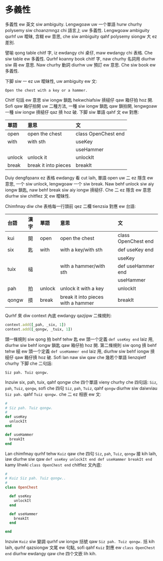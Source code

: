# 多義性

多義性 ew 英文 siw ambiguity. Lengwgoaw uw 一个單語 hurw churhy polysemy siw choanzmngz chi 語言上 uw 多義性. Lengwgoaw ambiguity qurhf uw 曖昧, 含糊 ew 意思, che siw ambiguity qahf polysemy siongw 大 ez 差別.

譬喻 qong table chitf 字, iz ewdangy chi 桌仔, maw ewdangy chi 表格. Che siw table ew 多義性. Qurhf koanny book chitf 字, naw churhy 名詞用 diurhw siw 冊 ew 意思. Naw churhy 動詞 diurhw uw 預訂 ew 意思. Che siw book ew 多義性.

下脚 siw 一 ez uw 曖昧性, uw ambiguity ew 文:

`Open the chest with a key or a hammer.`

Chitf 句話 ew 意思 siw iongw 鎖匙 hekwchiafsiw 摃槌仔 qaw 箱仔拍 hoz 開. Sofi qaw 箱仔拍開 uw 二種方法, 一種 siw iongw 鎖匙 qaw 鎖拍開,  lengwgoaw 一種 siw iongw 摃槌仔 qaz 摃 hoz 破. 下脚 siw 單語 qahf 文 ew 對應:

| 單語 | 意思 | 文 |
| :--- | :--- | :--- |
| open | open the chest | class OpenChest end |
| with | with sth | useKey |
| | | useHammer |
| unlock | unlock it | unlockIt |
| break | break it into pieces | breakIt |

Duiy dengfqoanx ez 表格 ewdangy 看 cut laih, 單語 open uw 二 ez 隱含 ew 意思, 一个 siw unlock, lengwgoaw 一个 siw break. Naw behf unlock siw aiy iongw 鎖匙, naw behf break siw aiy iongw 摃槌仔. Che 二 ez 隱含 ew 意思 diurhw siw chitflez 文 ew 曖昧性.

Chimfmay diw che 表格每一行頭前 qez 二欄 tienzsia 對應 ew 台語:

| 台語 | 漢字 | 單語 | 意思 | 文 |
| :--- | :--- | :--- | :--- | :--- |
| kui | 開 | open | open the chest | class OpenChest end |
| six | 匙 | with | with a key/with sth | def useKey end |
||||| useKey |
| tuix | 槌 | | with a hammer/with sth | def useHammer end |
||||| useHammer |
| pah | 拍 | unlock | unlock it with a key | unlockIt |
| qongw | 摃 | break | break it into pieces with a hammer | breakIt |

Qurhf 來 diw context 內底 ewdangy qazjipw 二條規則:

```ruby
context.add([_pah, _six, 1])
context.add([_qongw, _tuix, 1])
```

頭一條規則 siw qong 拍 behf tehw 匙 ew 頭一个定義 `def useKey end` laiz 用, diurhw siw behf iongw 鎖匙 qaw 箱仔拍 hoz 開. 第二條規則 siw qong 摃 behf tehw 槌 ew 頭一个定義 `def useHammer end` laiz 用, diurhw siw behf iongw 摃槌仔 qaw 箱仔摃 hoz 破. Sofi lan naw siw qaw che 幾若个單語 lienzqietf churhy 下脚 che 二句話:

```
Siz pah. Tuiz qongw.
```

Inzuiw six, pah, tuix, qahf qongw che 四个單語 vieny churhy che 四句話: `Siz`, `pah`, `Tuiz`, `qongw`, sofi che 四句 `Siz`, `pah`, `Tuiz`, qahf `qongw` diurhw siw daiwviau `Siz pah.` qahf `Tuiz qongw.` che 二 ez 相嵌 ew 文:

```ruby
#
# Siz pah. Tuiz qongw.
#
def useKey
  unlockIt
end

def useHammer
  breakIt
end
```

Lan chimfmay qurhf tehw `Kuiz` qaw che 四句 `Siz`, `pah`, `Tuiz`, `qongw` 接 kih laih, iaw diurhw siw qaw `def useKey unlockIt end def useHammer breakIt end` kamy lihwki `class OpenChest end` chitflez 文內底:

```ruby
#
# Kuiz Siz pah. Tuiz qongw..
#
class OpenChest

  def useKey
    unlockIt
  end

  def useHammer
    breakIt
  end

end
```

Inzuiw `Kuiz` siw 變調 qurhf uw iongw 括號 qaw `Siz pah. Tuiz qongw.` 括 kih laih, qurhf qazsiongw 文尾 ew 句點,  sofi qahf `Kuiz` 對應 ew `class OpenChest end` diurhw ewdangy qaw che 四个文嵌 lih kih.
